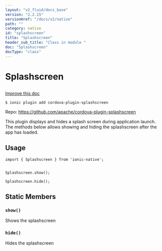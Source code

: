 ```yaml
---
layout: "v2_fluid/docs_base"
version: "2.2.15"
versionHref: "/docs/v2/native"
path: ""
category: native
id: "splashscreen"
title: "Splashscreen"
header_sub_title: "Class in module "
doc: "Splashscreen"
docType: "class"
---
```








<h1 class="api-title">
  
  Splashscreen
  

  

  

</h1>

<a class="improve-v2-docs" href="http://github.com/driftyco/ionic-native/edit/master/src/plugins/splashscreen.ts#L0">
  Improve this doc
</a>



<!-- decorators -->


<pre><code>$ ionic plugin add cordova-plugin-splashscreen</code></pre>
<p>Repo:
  <a href="https://github.com/apache/cordova-plugin-splashscreen">
    https://github.com/apache/cordova-plugin-splashscreen
  </a>
</p>

<!-- description -->

<p>This plugin displays and hides a splash screen during application launch. The methods below allows showing and hiding the splashscreen after the app has loaded.</p>



<!-- @usage tag -->

<h2>Usage</h2>

<pre><code class="lang-typescript">import { Splashscreen } from &#39;ionic-native&#39;;


Splashscreen.show();

Splashscreen.hide();
</code></pre>




<!-- @property tags -->


<h2>Static Members</h2>

<div id="show"></div>
<h3><code>show()</code>
  
</h3>




Shows the splashscreen










<div id="hide"></div>
<h3><code>hide()</code>
  
</h3>




Hides the splashscreen











<!-- methods on the class -->



<!-- other classes -->

<!-- end other classes -->

<!-- interfaces -->

<!-- end interfaces -->

<!-- related link --><!-- end content block -->


<!-- end body block -->

